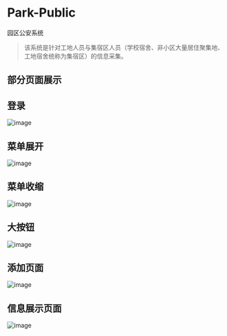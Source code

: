 # Park-Public
园区公安系统
>该系统是针对工地人员与集宿区人员（学校宿舍、非小区大量居住聚集地、工地宿舍统称为集宿区）的信息采集。

## 部分页面展示
## 登录
![image](https://github.com/lyyxhm/Park-Public/tree/master/static/3.png)

## 菜单展开
![image](https://github.com/lyyxhm/Park-Public/tree/master/static/1.png)

## 菜单收缩
![image](https://github.com/lyyxhm/Park-Public/tree/master/static/1.png)

## 大按钮
![image](https://github.com/lyyxhm/Park-Public/tree/master/static/4.png)

## 添加页面
![image](https://github.com/lyyxhm/Park-Public/tree/master/static/5.png)

## 信息展示页面
![image](https://github.com/lyyxhm/Park-Public/tree/master/static/6.png)